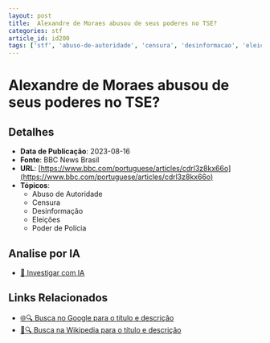 ```yaml
---
layout: post
title:  Alexandre de Moraes abusou de seus poderes no TSE?
categories: stf
article_id: id200
tags: ['stf', 'abuso-de-autoridade', 'censura', 'desinformacao', 'eleicoes', 'poder-de-policia']
---
```


# Alexandre de Moraes abusou de seus poderes no TSE?

## Detalhes
- **Data de Publicação**: 2023-08-16
- **Fonte**: BBC News Brasil
- **URL**: [https://www.bbc.com/portuguese/articles/cdrl3z8kx66o](https://www.bbc.com/portuguese/articles/cdrl3z8kx66o)
- **Tópicos**:
  - Abuso de Autoridade
  - Censura
  - Desinformação
  - Eleições
  - Poder de Polícia

## Analise por IA
- [🤖 Investigar com IA](https://www.perplexity.ai/search?q=%22not%C3%ADcia%20artigo%20Brasil%22%20Alexandre%20de%20Moraes%20abusou%20de%20seus%20poderes%20no%20TSE%3F%20BBC%20News%20Brasil%202023-08-16)

## Links Relacionados
- [🌐🔍 Busca no Google para o título e descrição](https://www.google.com/search?q=%22not%C3%ADcia%20artigo%20Brasil%22%20Alexandre%20de%20Moraes%20abusou%20de%20seus%20poderes%20no%20TSE%3F%20BBC%20News%20Brasil%202023-08-16)
- [📖🔍 Busca na Wikipedia para o título e descrição](https://pt.wikipedia.org/w/index.php?search=%22not%C3%ADcia%20artigo%20Brasil%22%20Alexandre%20de%20Moraes%20abusou%20de%20seus%20poderes%20no%20TSE%3F%20BBC%20News%20Brasil%202023-08-16)

